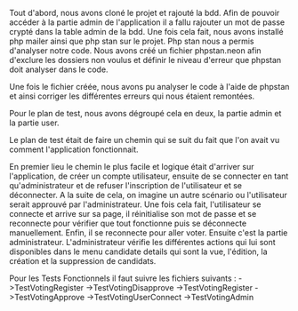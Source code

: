 Tout d'abord, nous avons cloné le projet et rajouté la bdd.
Afin de pouvoir accéder à la partie admin de l'application il a fallu rajouter un mot de passe crypté dans la table admin de la bdd.
Une fois cela fait, nous avons installé php mailer ainsi que php stan sur le projet.
Php stan nous a permis d'analyser notre code.
Nous avons créé un fichier phpstan.neon afin d'exclure les dossiers non voulus et définir le niveau d'erreur que phpstan doit analyser dans le code.

Une fois le fichier créée, nous avons pu analyser le code à l'aide de phpstan et ainsi corriger les différentes erreurs qui nous étaient remontées.


Pour le plan de test, nous avons dégroupé cela en deux, la partie admin et la partie user.

Le plan de test était de faire un chemin qui se suit du fait que l'on avait vu comment l'application fonctionnait.

En premier lieu le chemin le plus facile et logique était d'arriver sur l'application, de créer un compte utilisateur, ensuite de se connecter en tant qu'administrateur et de refuser l'inscription de l'utilisateur et se déconnecter. A la suite de cela, on imagine un autre scénario ou l'utilisateur serait approuvé par l'administrateur. Une fois cela fait, l'utilisateur se connecte et arrive sur sa page, il réinitialise son mot de passe et se reconnecte pour vérifier que tout fonctionne puis se déconnecte manuellement. Enfin, il se reconnecte pour aller voter. Ensuite c'est la partie administrateur. L'administrateur vérifie les différentes actions qui lui sont disponibles dans le menu candidate details qui sont la vue, l'édition, la création et la suppression de candidats.

Pour les Tests Fonctionnels il faut suivre les fichiers suivants :
    ->TestVotingRegister
    ->TestVotingDisapprove
    ->TestVotingRegister
    ->TestVotingApprove
    ->TestVotingUserConnect
    ->TestVotingAdmin